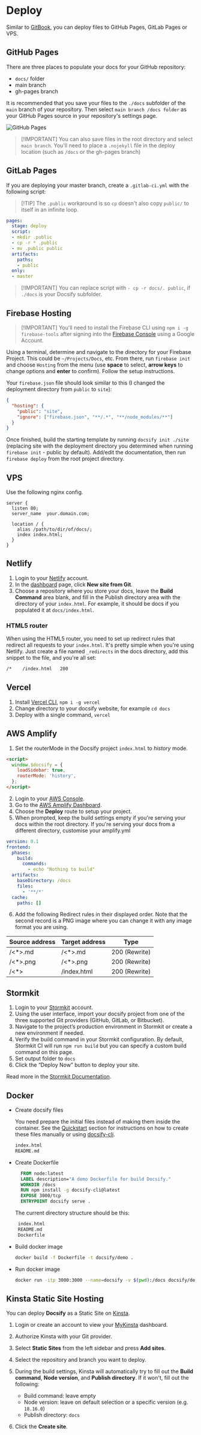# Deploy

Similar to [GitBook](https://www.gitbook.com), you can deploy files to GitHub Pages, GitLab Pages or VPS.

## GitHub Pages

There are three places to populate your docs for your GitHub repository:

- `docs/` folder
- main branch
- gh-pages branch

It is recommended that you save your files to the `./docs` subfolder of the `main` branch of your repository. Then select `main branch /docs folder` as your GitHub Pages source in your repository's settings page.

![GitHub Pages](_images/deploy-github-pages.png)

> [!IMPORTANT] You can also save files in the root directory and select `main branch`.
> You'll need to place a `.nojekyll` file in the deploy location (such as `/docs` or the gh-pages branch)

## GitLab Pages

If you are deploying your master branch, create a `.gitlab-ci.yml` with the following script:

> [!TIP] The `.public` workaround is so `cp` doesn't also copy `public/` to itself in an infinite loop.

```YAML
pages:
  stage: deploy
  script:
  - mkdir .public
  - cp -r * .public
  - mv .public public
  artifacts:
    paths:
    - public
  only:
  - master
```

> [!IMPORTANT] You can replace script with `- cp -r docs/. public`, if `./docs` is your Docsify subfolder.

## Firebase Hosting

> [!IMPORTANT] You'll need to install the Firebase CLI using `npm i -g firebase-tools` after signing into the [Firebase Console](https://console.firebase.google.com) using a Google Account.

Using a terminal, determine and navigate to the directory for your Firebase Project. This could be `~/Projects/Docs`, etc. From there, run `firebase init` and choose `Hosting` from the menu (use **space** to select, **arrow keys** to change options and **enter** to confirm). Follow the setup instructions.

Your `firebase.json` file should look similar to this (I changed the deployment directory from `public` to `site`):

```json
{
  "hosting": {
    "public": "site",
    "ignore": ["firebase.json", "**/.*", "**/node_modules/**"]
  }
}
```

Once finished, build the starting template by running `docsify init ./site` (replacing site with the deployment directory you determined when running `firebase init` - public by default). Add/edit the documentation, then run `firebase deploy` from the root project directory.

## VPS

Use the following nginx config.

```nginx
server {
  listen 80;
  server_name  your.domain.com;

  location / {
    alias /path/to/dir/of/docs/;
    index index.html;
  }
}
```

## Netlify

1.  Login to your [Netlify](https://www.netlify.com/) account.
2.  In the [dashboard](https://app.netlify.com/) page, click **New site from Git**.
3.  Choose a repository where you store your docs, leave the **Build Command** area blank, and fill in the Publish directory area with the directory of your `index.html`. For example, it should be docs if you populated it at `docs/index.html`.

### HTML5 router

When using the HTML5 router, you need to set up redirect rules that redirect all requests to your `index.html`. It's pretty simple when you're using Netlify. Just create a file named `_redirects` in the docs directory, add this snippet to the file, and you're all set:

```sh
/*    /index.html   200
```

## Vercel

1. Install [Vercel CLI](https://vercel.com/download), `npm i -g vercel`
2. Change directory to your docsify website, for example `cd docs`
3. Deploy with a single command, `vercel`

## AWS Amplify

1. Set the routerMode in the Docsify project `index.html` to _history_ mode.

```html
<script>
  window.$docsify = {
    loadSidebar: true,
    routerMode: 'history',
  };
</script>
```

2. Login to your [AWS Console](https://aws.amazon.com).
3. Go to the [AWS Amplify Dashboard](https://aws.amazon.com/amplify).
4. Choose the **Deploy** route to setup your project.
5. When prompted, keep the build settings empty if you're serving your docs within the root directory. If you're serving your docs from a different directory, customise your amplify.yml

```yml
version: 0.1
frontend:
  phases:
    build:
      commands:
        - echo "Nothing to build"
  artifacts:
    baseDirectory: /docs
    files:
      - '**/*'
  cache:
    paths: []
```

6. Add the following Redirect rules in their displayed order. Note that the second record is a PNG image where you can change it with any image format you are using.

| Source address | Target address | Type          |
| -------------- | -------------- | ------------- |
| /<\*>.md       | /<\*>.md       | 200 (Rewrite) |
| /<\*>.png      | /<\*>.png      | 200 (Rewrite) |
| /<\*>          | /index.html    | 200 (Rewrite) |

## Stormkit

1.  Login to your [Stormkit](https://www.stormkit.io) account.
2.  Using the user interface, import your docsify project from one of the three supported Git providers (GitHub, GitLab, or Bitbucket).
3.  Navigate to the project’s production environment in Stormkit or create a new environment if needed.
4.  Verify the build command in your Stormkit configuration. By default, Stormkit CI will run `npm run build` but you can specify a custom build command on this page.
5.  Set output folder to `docs`
6.  Click the “Deploy Now” button to deploy your site.

Read more in the [Stormkit Documentation](https://stormkit.io/docs).

## Docker

- Create docsify files

  You need prepare the initial files instead of making them inside the container.
  See the [Quickstart](https://docsify.js.org/#/quickstart) section for instructions on how to create these files manually or using [docsify-cli](https://github.com/docsifyjs/docsify-cli).

  ```sh
  index.html
  README.md
  ```

- Create Dockerfile

  ```Dockerfile
    FROM node:latest
    LABEL description="A demo Dockerfile for build Docsify."
    WORKDIR /docs
    RUN npm install -g docsify-cli@latest
    EXPOSE 3000/tcp
    ENTRYPOINT docsify serve .

  ```

  The current directory structure should be this:

  ```sh
   index.html
   README.md
   Dockerfile
  ```

- Build docker image

  ```sh
  docker build -f Dockerfile -t docsify/demo .
  ```

- Run docker image

  ```sh
  docker run -itp 3000:3000 --name=docsify -v $(pwd):/docs docsify/demo
  ```

## Kinsta Static Site Hosting

You can deploy **Docsify** as a Static Site on [Kinsta](https://kinsta.com/static-site-hosting/).

1. Login or create an account to view your [MyKinsta](https://my.kinsta.com/) dashboard.

2. Authorize Kinsta with your Git provider.

3. Select **Static Sites** from the left sidebar and press **Add sites**.

4. Select the repository and branch you want to deploy.

5. During the build settings, Kinsta will automatically try to fill out the **Build command**, **Node version**, and **Publish directory**. If it won't, fill out the following:

   - Build command: leave empty
   - Node version: leave on default selection or a specific version (e.g. `18.16.0`)
   - Publish directory: `docs`

6. Click the **Create site**.
